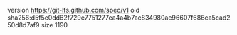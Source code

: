 version https://git-lfs.github.com/spec/v1
oid sha256:d5f5e0dd62f729e7751277ea4a4b7ac834980ae96607f686ca5cad250d8d7af9
size 1190
